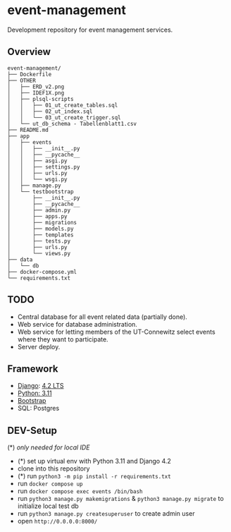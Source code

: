 # event-management

Development repository for event management services.

## Overview
```
event-management/
├── Dockerfile
├── OTHER
│   ├── ERD_v2.png
│   ├── IDEF1X.png
│   ├── plsql-scripts
│   │   ├── 01_ut_create_tables.sql
│   │   ├── 02_ut_index.sql
│   │   └── 03_ut_create_trigger.sql
│   └── ut_db_schema - Tabellenblatt1.csv
├── README.md
├── app
│   ├── events
│   │   ├── __init__.py
│   │   ├── __pycache__
│   │   ├── asgi.py
│   │   ├── settings.py
│   │   ├── urls.py
│   │   └── wsgi.py
│   ├── manage.py
│   └── testbootstrap
│       ├── __init__.py
│       ├── __pycache__
│       ├── admin.py
│       ├── apps.py
│       ├── migrations
│       ├── models.py
│       ├── templates
│       ├── tests.py
│       ├── urls.py
│       └── views.py
├── data
│   └── db
├── docker-compose.yml
└── requirements.txt
```

## TODO

- Central database for all event related data (partially done).
- Web service for database administration.
- Web service for letting members of the UT-Connewitz select events where they want to participate.
- Server deploy.


## Framework

- [Django](https://docs.djangoproject.com): [4.2 LTS](https://www.djangoproject.com/download/)
- [Python: 3.11](https://docs.djangoproject.com/en/4.2/faq/install/#faq-python-version-support)
- [Bootstrap](https://pypi.org/project/django-bootstrap-v5/)
- SQL: Postgres


## DEV-Setup
(*) *only needed for local IDE*

- (*) set up virtual env with Python 3.11 and Django 4.2
- clone into this repository
- (*) run `python3 -m pip install -r requirements.txt`
- run `docker compose up`
- run `docker compose exec events /bin/bash`
- run `python3 manage.py makemigrations` & `python3 manage.py migrate` to initialize local test db
- run `python3 manage.py createsuperuser` to create admin user
- open `http://0.0.0.0:8000/`
